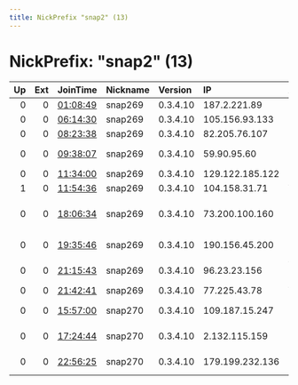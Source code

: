 ```yaml
---
title: NickPrefix "snap2" (13)
---
```


# NickPrefix: "snap2" (13)

|   Up |   Ext | JoinTime                                                                                            | Nickname   | Version   | IP              | AS                                | CC   |   ORp |   Dirp | OS    | Contact   |   eFamMembers |
|-----:|------:|:----------------------------------------------------------------------------------------------------|:-----------|:----------|:----------------|:----------------------------------|:-----|------:|-------:|:------|:----------|--------------:|
|    0 |     0 | [01:08:49](https://metrics.torproject.org/rs.html#details/B27E5169D8515D6C13EFDEF812036BAF08ABC68F) | snap269    | 0.3.4.10  | 187.2.221.89    | CLARO S.A.                        | br   | 33705 |      0 | Linux | None      |             1 |
|    0 |     0 | [06:14:30](https://metrics.torproject.org/rs.html#details/FFC24A96262460BE284B36A4F1E844240AB1C838) | snap269    | 0.3.4.10  | 105.156.93.133  | MT-MPLS                           | ma   | 38383 |      0 | Linux | None      |             1 |
|    0 |     0 | [08:23:38](https://metrics.torproject.org/rs.html#details/A1184EF35D8844513FABA98E77CA0AD925B93C04) | snap269    | 0.3.4.10  | 82.205.76.107   | Hadara                            | ps   | 42279 |      0 | Linux | None      |             1 |
|    0 |     0 | [09:38:07](https://metrics.torproject.org/rs.html#details/13C43202FC4A5FD6D2F2F864A5FBBBB9EC13FE85) | snap269    | 0.3.4.10  | 59.90.95.60     | National Internet Backbone        | in   | 33945 |      0 | Linux | None      |             1 |
|    0 |     0 | [11:34:00](https://metrics.torproject.org/rs.html#details/B045A0C0DBE7EE0EB6B851AD07B6945540630DA4) | snap269    | 0.3.4.10  | 129.122.185.122 | ZAP-Angola                        | ao   | 46307 |      0 | Linux | None      |             1 |
|    1 |     0 | [11:54:36](https://metrics.torproject.org/rs.html#details/A728D057BBD5D9CFD26530DDB4EF79B53B1F11F4) | snap269    | 0.3.4.10  | 104.158.31.71   | ViaNetTV Inc                      | ca   | 40653 |      0 | Linux | None      |             1 |
|    0 |     0 | [18:06:34](https://metrics.torproject.org/rs.html#details/9396464AE98151AE9F47E305C3F50FBEC1181C88) | snap269    | 0.3.4.10  | 73.200.100.160  | Comcast Cable Communications, LLC | us   | 39057 |      0 | Linux | None      |             1 |
|    0 |     0 | [19:35:46](https://metrics.torproject.org/rs.html#details/53AF5FEDA279C65A6B5382BF26D2837827FEA36C) | snap269    | 0.3.4.10  | 190.156.45.200  | Telmex Colombia S.A.              | co   | 37599 |      0 | Linux | None      |             1 |
|    0 |     0 | [21:15:43](https://metrics.torproject.org/rs.html#details/93A694E3EB52C371EE2CA420D8F224997FEA902F) | snap269    | 0.3.4.10  | 96.23.23.156    | Videotron Telecom Ltee            | ca   | 44173 |      0 | Linux | None      |             1 |
|    0 |     0 | [21:42:41](https://metrics.torproject.org/rs.html#details/623AAF9063421276EDE38EB30D254E47C8D36E9A) | snap269    | 0.3.4.10  | 77.225.43.78    | Vodafone Spain                    | es   | 40667 |      0 | Linux | None      |             1 |
|    0 |     0 | [15:57:00](https://metrics.torproject.org/rs.html#details/C2235AB24F4F4551B39858C7EEA06FB914F5A464) | snap270    | 0.3.4.10  | 109.187.15.247  | PJSC Bashinformsvyaz              | ru   | 46379 |      0 | Linux | None      |             1 |
|    0 |     0 | [17:24:44](https://metrics.torproject.org/rs.html#details/9586AD10C6BAE4BB84AEEB8068B4372B0AEF16E6) | snap270    | 0.3.4.10  | 2.132.115.159   | JSC Kazakhtelecom                 | kz   | 41847 |      0 | Linux | None      |             1 |
|    0 |     0 | [22:56:25](https://metrics.torproject.org/rs.html#details/8DC1C37719DA717FC63E5BD9131CA392991C7A87) | snap270    | 0.3.4.10  | 179.199.232.136 | Telemar Norte Leste S.A.          | br   | 43383 |      0 | Linux | None      |             1 |
